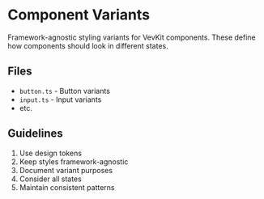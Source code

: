 # Component Variants

Framework-agnostic styling variants for VevKit components. These define how components should look in different states.

## Files

- `button.ts` - Button variants
- `input.ts` - Input variants
- etc.

## Guidelines

1. Use design tokens
2. Keep styles framework-agnostic
3. Document variant purposes
4. Consider all states
5. Maintain consistent patterns
